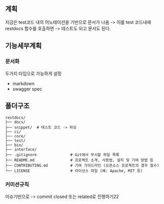 ## 계획
지금은 test코드 내의 어노테이션을 기반으로 문서가 나옴 -> 이를 test 코드내에 restdocs 함수를 호출하면 -> 테스트도 되고 문서도 된다. 

## 기능세부계획

### 문서화
두가지 타입으로 가능하게 설정
 - markdown
 - swagger spec

## 폴더구조
```
restdocs/
├── docs/   
├── snippet/  # 테스트 코드 -> 파싱   
├── ci/        
├── core/        
├── test/       
├── bin/        
├── interface/   
├── .gitignore               # Git에서 무시할 파일 목록
├── README.md                # 프로젝트 소개, 사용법, 설치 및 기여 방법 등
├── CONTRIBUTING.md          # 기여 가이드라인 (오픈소스 프로젝트의 경우 필수)
└── LICENSE                  # 라이선스 파일 (예: Apache, MIT 등)
``` 

### 커미션규칙 
이슈기반으로 -> commit closed 또는 related로 진행하기22